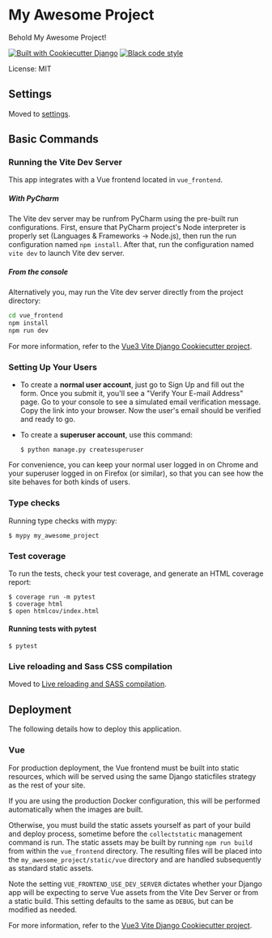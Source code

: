 # My Awesome Project

Behold My Awesome Project!

[![Built with Cookiecutter Django](https://img.shields.io/badge/built%20with-Cookiecutter%20Django-ff69b4.svg?logo=cookiecutter)](https://github.com/cookiecutter/cookiecutter-django/)
[![Black code style](https://img.shields.io/badge/code%20style-black-000000.svg)](https://github.com/ambv/black)

License: MIT

## Settings

Moved to [settings](http://cookiecutter-django.readthedocs.io/en/latest/settings.html).

## Basic Commands
### Running the Vite Dev Server

This app integrates with a Vue frontend located in `vue_frontend`.
##### With PyCharm
The Vite dev server may be runfrom PyCharm using the pre-built run configurations.  First, ensure that 
PyCharm project's Node interpreter is properly set (Languages & Frameworks -> Node.js), then run the run 
configuration named ```npm install```.  After that, run the configuration named `vite dev` to launch Vite dev server.


##### From the console
Alternatively you, may run the Vite dev server directly from the project directory:
```sh
cd vue_frontend
npm install
npm run dev
````

For more information, refer to the [Vue3 Vite Django Cookiecutter project](https://github.com/ilikerobots/cookiecutter-vue-django).



### Setting Up Your Users

- To create a **normal user account**, just go to Sign Up and fill out the form. Once you submit it, you'll see a "Verify Your E-mail Address" page. Go to your console to see a simulated email verification message. Copy the link into your browser. Now the user's email should be verified and ready to go.

- To create a **superuser account**, use this command:

      $ python manage.py createsuperuser

For convenience, you can keep your normal user logged in on Chrome and your superuser logged in on Firefox (or similar), so that you can see how the site behaves for both kinds of users.

### Type checks

Running type checks with mypy:

    $ mypy my_awesome_project

### Test coverage

To run the tests, check your test coverage, and generate an HTML coverage report:

    $ coverage run -m pytest
    $ coverage html
    $ open htmlcov/index.html

#### Running tests with pytest

    $ pytest

### Live reloading and Sass CSS compilation

Moved to [Live reloading and SASS compilation](https://cookiecutter-django.readthedocs.io/en/latest/developing-locally.html#sass-compilation-live-reloading).

## Deployment

The following details how to deploy this application.

### Vue

For production deployment, the Vue frontend must be built into static resources, which will be served
using the same Django staticfiles strategy as the rest of your site.  

If you are using the production Docker configuration, this will be performed automatically when the images are built.  

Otherwise, you must build the static assets yourself as part of your build and deploy process, sometime before the 
`collectstatic` management command is run. The static assets may be built by running `npm run build` from within the 
`vue_frontend` directory. The resulting files will be placed into the `my_awesome_project/static/vue` directory 
and are handled subsequently as standard static assets. 

Note the setting `VUE_FRONTEND_USE_DEV_SERVER` dictates whether your Django app will be expecting to serve Vue assets 
from the Vite Dev Server or from a static build.  This setting defaults to the same as `DEBUG`, but can be modified as 
needed.

For more information, refer to the [Vue3 Vite Django Cookiecutter project](https://github.com/ilikerobots/cookiecutter-vue-django).
